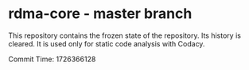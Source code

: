 # rdma-core - master branch

This repository contains the frozen state of the repository.
Its history is cleared. It is used only for static code
analysis with Codacy.

Commit Time: 1726366128